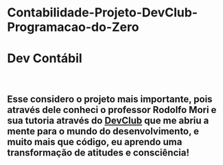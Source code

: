 # Contabilidade-Projeto-DevClub-Programacao-do-Zero
<h1>Dev Contábil</h1>
<br>
<h2>Esse considero o projeto mais importante, pois através dele conheci o professor Rodolfo Mori e sua tutoria através do <a href="https://rodolfomori.com.br/devclub">DevClub</a> que me abriu a mente para o mundo do desenvolvimento, e muito mais que código, eu aprendo uma transformação de atitudes e consciência!</h2>
